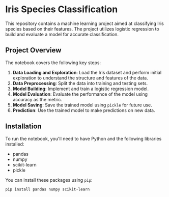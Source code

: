 # Iris Species Classification

This repository contains a machine learning project aimed at classifying Iris species based on their features. The project utilizes logistic regression to build and evaluate a model for accurate classification.

## Project Overview

The notebook covers the following key steps:

1. **Data Loading and Exploration**: Load the Iris dataset and perform initial exploration to understand the structure and features of the data.
2. **Data Preprocessing**: Split the data into training and testing sets.
3. **Model Building**: Implement and train a logistic regression model.
4. **Model Evaluation**: Evaluate the performance of the model using accuracy as the metric.
5. **Model Saving**: Save the trained model using `pickle` for future use.
6. **Prediction**: Use the trained model to make predictions on new data.

## Installation

To run the notebook, you'll need to have Python and the following libraries installed:

- pandas
- numpy
- scikit-learn
- pickle

You can install these packages using `pip`:

```bash
pip install pandas numpy scikit-learn
